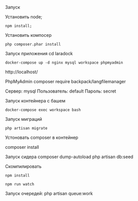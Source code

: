 Запуск

Установить node;

    npm install;


Установить компосер

    php composer.phar install    

Запуск приложения cd laradock

    docker-compose up -d nginx mysql workspace phpmyadmin

http://localhost/

PhpMyAdmin
composer require backpack/langfilemanager


Сервер: mysql Пользователь: default Пароль: secret

Запуск контейнера с башем

    docker-compose exec workspace bash

Запуск миграций

    php artisan migrate

Устоновать composer в контейнер 

composer install

Запуск сидера
composer dump-autoload
php artisan db:seed


Скомпилировать

    npm install

    npm run watch
    
Запуск очередей: 
php artisan queue:work 
